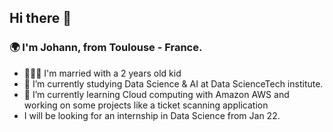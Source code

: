 ## Hi there 👋

### 🌍 I'm Johann, from Toulouse - France. 
* 👨‍👩‍👦 I'm married with a 2 years old kid
* 🔭 I’m currently studying Data Science & AI at Data ScienceTech institute.
* 🌱 I’m currently learning Cloud computing with Amazon AWS and working on some projects like a ticket scanning application
* I will be looking for an internship in Data Science from Jan 22.



<!--
**Joydata/Joydata** is a ✨ _special_ ✨ repository because its `README.md` (this file) appears on your GitHub profile.

Here are some ideas to get you started:


- 👯 I’m looking to collaborate on ...
- 🤔 I’m looking for help with ...
- 💬 Ask me about ...
- 📫 How to reach me: ...
- 😄 Pronouns: ...
- ⚡ Fun fact: ...
-->
